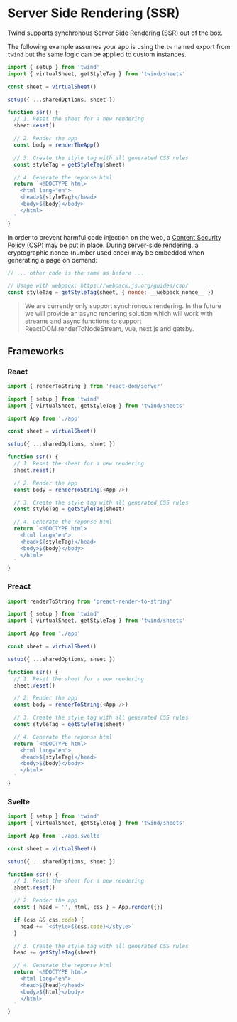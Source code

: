 # Server Side Rendering (SSR)

Twind supports synchronous Server Side Rendering (SSR) out of the box.

The following example assumes your app is using the `tw` named export from `twind`
but the same logic can be applied to custom instances.

```js
import { setup } from 'twind'
import { virtualSheet, getStyleTag } from 'twind/sheets'

const sheet = virtualSheet()

setup({ ...sharedOptions, sheet })

function ssr() {
  // 1. Reset the sheet for a new rendering
  sheet.reset()

  // 2. Render the app
  const body = renderTheApp()

  // 3. Create the style tag with all generated CSS rules
  const styleTag = getStyleTag(sheet)

  // 4. Generate the reponse html
  return `<!DOCTYPE html>
    <html lang="en">
    <head>${styleTag}</head>
    <body>${body}</body>
    </html>
  `
}
```

In order to prevent harmful code injection on the web, a [Content Security Policy (CSP)](https://developer.mozilla.org/docs/Web/HTTP/CSP) may be put in place. During server-side rendering, a cryptographic nonce (number used once) may be embedded when generating a page on demand:

```js
// ... other code is the same as before ...

// Usage with webpack: https://webpack.js.org/guides/csp/
const styleTag = getStyleTag(sheet, { nonce: __webpack_nonce__ })
```

> We are currently only support synchronous rendering. In the future we will provide an async rendering solution which will work with streams and async functions to support ReactDOM.renderToNodeStream, vue, next.js and gatsby.

## Frameworks

### React

```js
import { renderToString } from 'react-dom/server'

import { setup } from 'twind'
import { virtualSheet, getStyleTag } from 'twind/sheets'

import App from './app'

const sheet = virtualSheet()

setup({ ...sharedOptions, sheet })

function ssr() {
  // 1. Reset the sheet for a new rendering
  sheet.reset()

  // 2. Render the app
  const body = renderToString(<App />)

  // 3. Create the style tag with all generated CSS rules
  const styleTag = getStyleTag(sheet)

  // 4. Generate the reponse html
  return `<!DOCTYPE html>
    <html lang="en">
    <head>${styleTag}</head>
    <body>${body}</body>
    </html>
  `
}
```

### Preact

```js
import renderToString from 'preact-render-to-string'

import { setup } from 'twind'
import { virtualSheet, getStyleTag } from 'twind/sheets'

import App from './app'

const sheet = virtualSheet()

setup({ ...sharedOptions, sheet })

function ssr() {
  // 1. Reset the sheet for a new rendering
  sheet.reset()

  // 2. Render the app
  const body = renderToString(<App />)

  // 3. Create the style tag with all generated CSS rules
  const styleTag = getStyleTag(sheet)

  // 4. Generate the reponse html
  return `<!DOCTYPE html>
    <html lang="en">
    <head>${styleTag}</head>
    <body>${body}</body>
    </html>
  `
}
```

### Svelte

```js
import { setup } from 'twind'
import { virtualSheet, getStyleTag } from 'twind/sheets'

import App from './app.svelte'

const sheet = virtualSheet()

setup({ ...sharedOptions, sheet })

function ssr() {
  // 1. Reset the sheet for a new rendering
  sheet.reset()

  // 2. Render the app
  const { head = '', html, css } = App.render({})

  if (css && css.code) {
    head += `<style>${css.code}</style>`
  }

  // 3. Create the style tag with all generated CSS rules
  head += getStyleTag(sheet)

  // 4. Generate the reponse html
  return `<!DOCTYPE html>
    <html lang="en">
    <head>${head}</head>
    <body>${html}</body>
    </html>
  `
}
```
